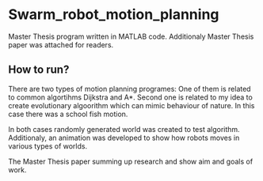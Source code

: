 # Swarm_robot_motion_planning
Master Thesis program written in MATLAB code. Additionaly Master Thesis paper was attached for readers.

## How to run?
There are two types of motion planning programes:
One of them is related to common algortihms Dijkstra and A*. 
Second one is related to my idea to create evolutionary algoorithm which can mimic behaviour of nature. In this case there was a school fish motion.

In both cases randomly generated world was created to test algorithm.
Additionaly, an animation was developed to show how robots moves in various types of worlds.

The Master Thesis paper summing up research and show aim and goals of work.
